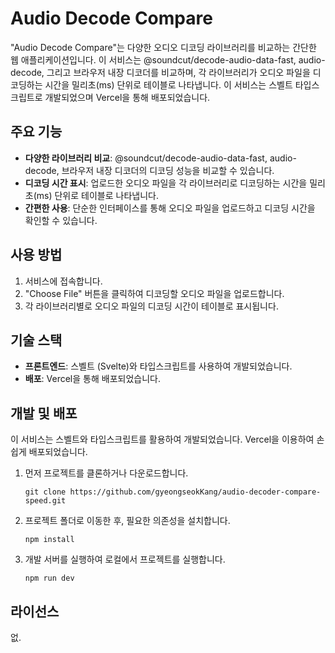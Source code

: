 # Audio Decode Compare

"Audio Decode Compare"는 다양한 오디오 디코딩 라이브러리를 비교하는 간단한 웹 애플리케이션입니다. 이 서비스는 @soundcut/decode-audio-data-fast, audio-decode, 그리고 브라우저 내장 디코더를 비교하며, 각 라이브러리가 오디오 파일을 디코딩하는 시간을 밀리초(ms) 단위로 테이블로 나타냅니다. 이 서비스는 스벨트 타입스크립트로 개발되었으며 Vercel을 통해 배포되었습니다.

## 주요 기능

- **다양한 라이브러리 비교**: @soundcut/decode-audio-data-fast, audio-decode, 브라우저 내장 디코더의 디코딩 성능을 비교할 수 있습니다.
- **디코딩 시간 표시**: 업로드한 오디오 파일을 각 라이브러리로 디코딩하는 시간을 밀리초(ms) 단위로 테이블로 나타냅니다.
- **간편한 사용**: 단순한 인터페이스를 통해 오디오 파일을 업로드하고 디코딩 시간을 확인할 수 있습니다.

## 사용 방법

1.  서비스에 접속합니다.
2.  "Choose File" 버튼을 클릭하여 디코딩할 오디오 파일을 업로드합니다.
3.  각 라이브러리별로 오디오 파일의 디코딩 시간이 테이블로 표시됩니다.

## 기술 스택

- **프론트엔드**: 스벨트 (Svelte)와 타입스크립트를 사용하여 개발되었습니다.
- **배포**: Vercel을 통해 배포되었습니다.

## 개발 및 배포

이 서비스는 스벨트와 타입스크립트를 활용하여 개발되었습니다. Vercel을 이용하여 손쉽게 배포되었습니다.

1.  먼저 프로젝트를 클론하거나 다운로드합니다.

    ```
    git clone https://github.com/gyeongseokKang/audio-decoder-compare-speed.git
    ```

2.  프로젝트 폴더로 이동한 후, 필요한 의존성을 설치합니다.

    ```
    npm install
    ```

3.  개발 서버를 실행하여 로컬에서 프로젝트를 실행합니다.

    ```
    npm run dev
    ```

## 라이선스

없.
